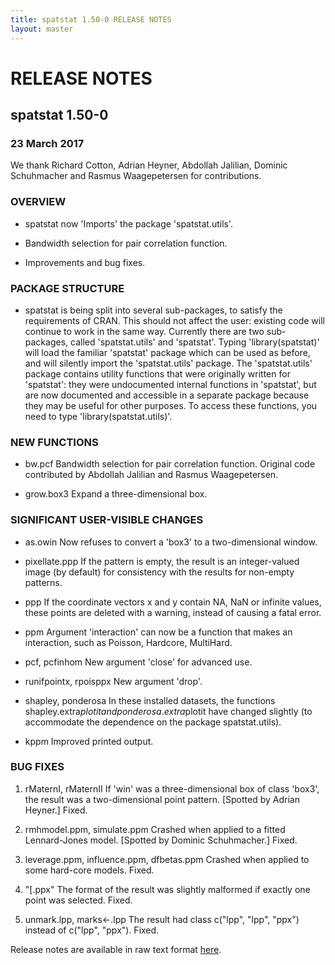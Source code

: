 ```yaml
---
title: spatstat 1.50-0 RELEASE NOTES
layout: master
---
```


# RELEASE NOTES

## spatstat 1.50-0

### 23 March 2017

   We thank Richard Cotton, Adrian Heyner, Abdollah Jalilian,
   Dominic Schuhmacher and Rasmus Waagepetersen for contributions.

### OVERVIEW

 * spatstat now 'Imports' the package 'spatstat.utils'.

 * Bandwidth selection for pair correlation function.

 * Improvements and bug fixes.

### PACKAGE STRUCTURE

 * spatstat is being split into several sub-packages, to satisfy
    the requirements of CRAN. This should not affect the user:
    existing code will continue to work in the same way.
    Currently there are two sub-packages, called 'spatstat.utils'
    and 'spatstat'. Typing 'library(spatstat)' will load the familiar
    'spatstat' package which can be used as before, and will silently
    import the 'spatstat.utils' package. The 'spatstat.utils' package
    contains utility functions that were originally written for 'spatstat':
    they were undocumented internal functions in 'spatstat', but are now
    documented and accessible in a separate package because they may be
    useful for other purposes. To access these functions, you need to
    type 'library(spatstat.utils)'. 

### NEW FUNCTIONS

 * bw.pcf
 Bandwidth selection for pair correlation function.
 Original code contributed by Abdollah Jalilian and Rasmus Waagepetersen.

 * grow.box3
 Expand a three-dimensional box.


### SIGNIFICANT USER-VISIBLE CHANGES

 * as.owin
    Now refuses to convert a 'box3' to a two-dimensional window.

 * pixellate.ppp
    If the pattern is empty, the result is an integer-valued image
    (by default) for consistency with the results for non-empty patterns.

 * ppp
    If the coordinate vectors x and y contain NA, NaN or infinite values,
    these points are deleted with a warning, instead of causing a fatal error.

 * ppm
    Argument 'interaction' can now be a function that makes an interaction,
    such as Poisson, Hardcore, MultiHard.

 * pcf, pcfinhom
    New argument 'close' for advanced use.

 * runifpointx, rpoisppx
    New argument 'drop'.

 * shapley, ponderosa
    In these installed datasets, the functions shapley.extra$plotit
    and ponderosa.extra$plotit have changed slightly (to accommodate the
    dependence on the package spatstat.utils).

 * kppm
    Improved printed output.

### BUG FIXES

1. rMaternI, rMaternII
     If 'win' was a three-dimensional box of class 'box3', 
     the result was a two-dimensional point pattern.
     [Spotted by Adrian Heyner.]
     Fixed.

2. rmhmodel.ppm, simulate.ppm
     Crashed when applied to a fitted Lennard-Jones model.
     [Spotted by Dominic Schuhmacher.]
     Fixed.
    
3. leverage.ppm, influence.ppm, dfbetas.ppm
     Crashed when applied to some hard-core models.
     Fixed.

4. "[.ppx"
     The format of the result was slightly malformed 
     if exactly one point was selected.
     Fixed.

5. unmark.lpp, marks<-.lpp
     The result had class c("lpp", "lpp", "ppx") instead of c("lpp", "ppx").
     Fixed.

Release notes are available in raw text format [here](spatstat-1.50-0.txt).
